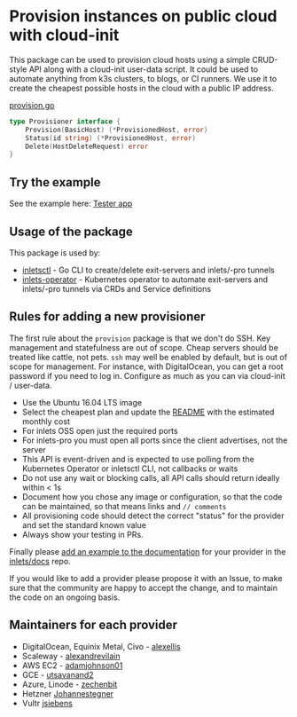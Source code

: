 # Provision instances on public cloud with cloud-init

This package can be used to provision cloud hosts using a simple CRUD-style API along with a cloud-init user-data script. It could be used to automate anything from k3s clusters, to blogs, or CI runners. We use it to create the cheapest possible hosts in the cloud with a public IP address.

[provision.go](https://github.com/inlets/inletsctl/blob/master/pkg/provision/provision.go)

```go
type Provisioner interface {
	Provision(BasicHost) (*ProvisionedHost, error)
	Status(id string) (*ProvisionedHost, error)
	Delete(HostDeleteRequest) error
}
```

## Try the example

See the example here: [Tester app](https://github.com/inlets/cloud-provision/tree/master/cmd)

## Usage of the package

This package is used by:

* [inletsctl](https://github.com/inlets/inletsctl) - Go CLI to create/delete exit-servers and inlets/-pro tunnels
* [inlets-operator](https://github.com/inlets/inlets-operator) - Kubernetes operator to automate exit-servers and inlets/-pro tunnels via CRDs and Service definitions

## Rules for adding a new provisioner

The first rule about the `provision` package is that we don't do SSH. Key management and statefulness are out of scope. Cheap servers should be treated like cattle, not pets. `ssh` may well be enabled by default, but is out of scope for management. For instance, with DigitalOcean, you can get a root password if you need to log in. Configure as much as you can via cloud-init / user-data.

* Use the Ubuntu 16.04 LTS image
* Select the cheapest plan and update the [README](https://github.com/inlets/inletsctl/blob/master/README.md) with the estimated monthly cost
* For inlets OSS open just the required ports
* For inlets-pro you must open all ports since the client advertises, not the server
* This API is event-driven and is expected to use polling from the Kubernetes Operator or inletsctl CLI, not callbacks or waits
* Do not use any wait or blocking calls, all API calls should return ideally within < 1s
* Document how you chose any image or configuration, so that the code can be maintained, so that means links and `// comments`
* All provisioning code should detect the correct "status" for the provider and set the standard known value
* Always show your testing in PRs.

Finally please [add an example to the documentation](https://docs.inlets.dev/#/tools/inletsctl?id=inletsctl-reference-documentation) for your provider in the [inlets/docs](https://github.com/inlets/docs) repo.

If you would like to add a provider please propose it with an Issue, to make sure that the community are happy to accept the change, and to maintain the code on an ongoing basis.

## Maintainers for each provider

* DigitalOcean, Equinix Metal, Civo - [alexellis](https://github.com/alexellis/)
* Scaleway - [alexandrevilain](https://github.com/alexandrevilain/)
* AWS EC2 - [adamjohnson01](https://github.com/adamjohnson01/)
* GCE - [utsavanand2](https://github.com/utsavanand2/)
* Azure, Linode - [zechenbit](https://github.com/zechenbit/)
* Hetzner [Johannestegner](https://github.com/johannestegner)
* Vultr [jsiebens](https://github.com/jsiebens)

